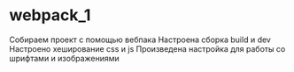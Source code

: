 # webpack_1
Собираем проект с помощью вебпака
Настроена сборка build и dev
Настроено хеширование css и js
Произведена настройка для работы со шрифтами и изображениями
